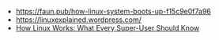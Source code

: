 - https://faun.pub/how-linux-system-boots-up-f15c9e0f7a96
- https://linuxexplained.wordpress.com/
- [How Linux Works: What Every Super-User Should Know](https://www.cin.ufpe.br/~pjs/How_Linux_Works_(2004)%5BBrianWard%5D.pdf)